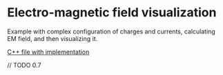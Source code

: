 # Electro-magnetic field visualization

Example with complex configuration of charges and currents, calculating EM field, and then visualizing it.

[C++ file with implementation](/docs_examples/examples/example4_EM_field_visualization.cpp)

// TODO 0.7
